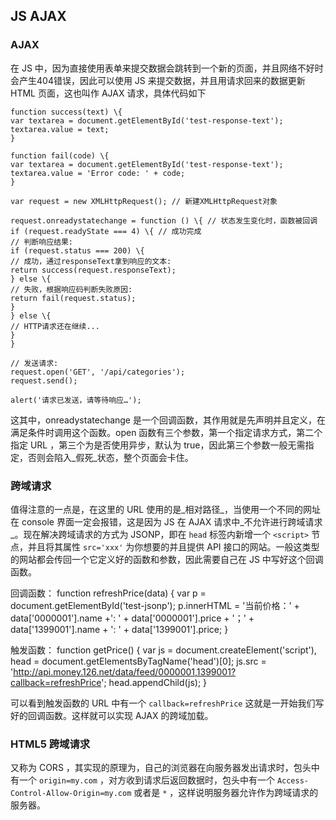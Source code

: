 ## JS AJAX

### AJAX
在 JS 中，因为直接使用表单来提交数据会跳转到一个新的页面，并且网络不好时会产生404错误，因此可以使用 JS 来提交数据，并且用请求回来的数据更新 HTML 页面，这也叫作 AJAX 请求，具体代码如下

	function success(text) \{
	var textarea = document.getElementById('test-response-text');
	textarea.value = text;
	}
	
	function fail(code) \{
	var textarea = document.getElementById('test-response-text');
	textarea.value = 'Error code: ' + code;
	}
	
	var request = new XMLHttpRequest(); // 新建XMLHttpRequest对象
	
	request.onreadystatechange = function () \{ // 状态发生变化时，函数被回调
	if (request.readyState === 4) \{ // 成功完成
	// 判断响应结果:
	if (request.status === 200) \{
	// 成功，通过responseText拿到响应的文本:
	return success(request.responseText);
	} else \{
	// 失败，根据响应码判断失败原因:
	return fail(request.status);
	}
	} else \{
	// HTTP请求还在继续...
	}
	}
	
	// 发送请求:
	request.open('GET', '/api/categories');
	request.send();
	
	alert('请求已发送，请等待响应…');

这其中，onreadystatechange 是一个回调函数，其作用就是先声明并且定义，在满足条件时调用这个函数。open 函数有三个参数，第一个指定请求方式，第二个指定 URL ，第三个为是否使用异步，默认为 true，因此第三个参数一般无需指定，否则会陷入_假死_状态，整个页面会卡住。

### 跨域请求
值得注意的一点是，在这里的 URL 使用的是_相对路径_，当使用一个不同的网址在 console 界面一定会报错，这是因为 JS 在 AJAX 请求中_不允许进行跨域请求_。现在解决跨域请求的方式为 JSONP，即在 `head` 标签内新增一个 `<script>` 节点，并且将其属性 `src='xxx'` 为你想要的并且提供 API 接口的网站。一般这类型的网站都会传回一个它定义好的函数和参数，因此需要自己在 JS 中写好这个回调函数。

回调函数：
	function refreshPrice(data) {
	var p = document.getElementById('test-jsonp');
	p.innerHTML = '当前价格：' +
	data['0000001'].name +': ' + 
	data['0000001'].price + '；' +
	data['1399001'].name + ': ' +
	data['1399001'].price;
	}

触发函数：
	function getPrice() {
	var
	js = document.createElement('script'),
	head = document.getElementsByTagName('head')[0];
	js.src = 'http://api.money.126.net/data/feed/0000001,1399001?callback=refreshPrice';
	head.appendChild(js);
	}

可以看到触发函数的 URL 中有一个 `callback=refreshPrice` 这就是一开始我们写好的回调函数。这样就可以实现 AJAX 的跨域加载。

### HTML5 跨域请求
又称为 CORS ，其实现的原理为，自己的浏览器在向服务器发出请求时，包头中有一个 `origin=my.com` ，对方收到请求后返回数据时，包头中有一个 `Access-Control-Allow-Origin=my.com` 或者是 `*` ，这样说明服务器允许作为跨域请求的服务器。